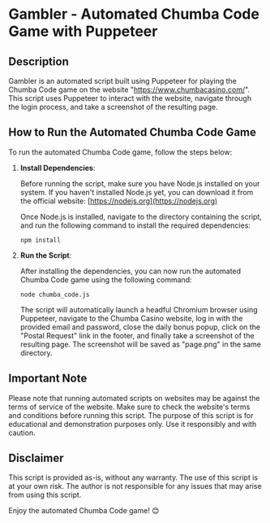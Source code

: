 # Gambler - Automated Chumba Code Game with Puppeteer

## Description

Gambler is an automated script built using Puppeteer for playing the Chumba Code game on the website "https://www.chumbacasino.com/". This script uses Puppeteer to interact with the website, navigate through the login process, and take a screenshot of the resulting page.

## How to Run the Automated Chumba Code Game

To run the automated Chumba Code game, follow the steps below:

1. **Install Dependencies**:

   Before running the script, make sure you have Node.js installed on your system. If you haven't installed Node.js yet, you can download it from the official website: [https://nodejs.org](https://nodejs.org)

   Once Node.js is installed, navigate to the directory containing the script, and run the following command to install the required dependencies:

   ```
   npm install
   ```

2. **Run the Script**:

   After installing the dependencies, you can now run the automated Chumba Code game using the following command:

   ```
   node chumba_code.js
   ```

   The script will automatically launch a headful Chromium browser using Puppeteer, navigate to the Chumba Casino website, log in with the provided email and password, close the daily bonus popup, click on the "Postal Request" link in the footer, and finally take a screenshot of the resulting page. The screenshot will be saved as "page.png" in the same directory.

## Important Note

Please note that running automated scripts on websites may be against the terms of service of the website. Make sure to check the website's terms and conditions before running this script. The purpose of this script is for educational and demonstration purposes only. Use it responsibly and with caution.

## Disclaimer

This script is provided as-is, without any warranty. The use of this script is at your own risk. The author is not responsible for any issues that may arise from using this script.

Enjoy the automated Chumba Code game! 😊

